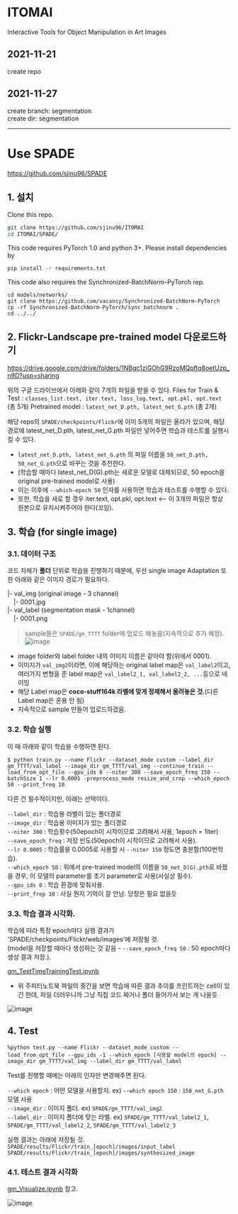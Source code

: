 # ITOMAI
Interactive Tools for Object Manipulation in Art Images

## 2021-11-21

create repo

## 2021-11-27
create branch: segmentation  
create dir: segmentation


---

# Use SPADE

https://github.com/sjinu96/SPADE
## 1. 설치


Clone this repo.
```bash
git clone https://github.com/sjinu96/ITOMAI
cd ITOMAI/SPADE/
```

This code requires PyTorch 1.0 and python 3+. Please install dependencies by
```bash
pip install -r requirements.txt
```

This code also requires the Synchronized-BatchNorm-PyTorch rep.
```
cd models/networks/
git clone https://github.com/vacancy/Synchronized-BatchNorm-PyTorch
cp -rf Synchronized-BatchNorm-PyTorch/sync_batchnorm .
cd ../../
```

## 2. Flickr-Landscape pre-trained model 다운로드하기


https://drive.google.com/drive/folders/1NBgc1ziGOhG9RzoMQpftq8oetUzp_n9D?usp=sharing

위의 구글 드라이브에서 아래와 같이 7개의 파일을 받을 수 있다. 
Files for Train & Test  : `classes_list.text, iter.text, loss_log.text, opt.pkl, opt.text`  (총 5개)
Pretrained model : `latest_net_D.pth, latest_net_G.pth` (총 2개)

해당 repo의 `SPADE/checkpoints/Flickr`에 이미 5개의 파일은 올라가 있으며, 해당 경로에 latest_net_D.pth, latest_net_G.pth 파일만 넣어주면 학습과 테스트를 실행시킬 수 있다. 

-  `latest_net_D.pth, latest_net_G.pth` 의 파일 이름을 `50_net_D.pth, 50_net_G.pth`으로 바꾸는 것을 추천한다.
  - (학습할 때마다 latest_net_D(G).pth는 새로운 모델로 대체되므로, 50 epoch을 original pre-trained model로 사용)
  - 이는 이후에 `--which-epoch 50` 인자를 사용하면 학습과 테스트를 수행할 수 있다.  
- 또한, 학습을 새로 할 경우 iter.text, opt.pkl, opt.text <-- 이 3개의 파일은 항상 원본으로 유지시켜주어야 한다(꼬임).


## 3. 학습 (for single image)

### 3.1. 데이터 구조
코드 자체가 **폴더** 단위로 학습을 진행하기 때문에, 우선 single image Adaptation 또한 아래와 같은 이미지 경로가 필요하다.

|- val_img (original image - 3 channel)  
　|- 0001.jpg  
|- val_label (segmentation mask - 1channel)  
　|- 0001.png   
 

> sample들은 `SPADE/gm_TTTT` folder에 업로드 해놓음(지속적으로 추가 예정). ![image](https://user-images.githubusercontent.com/71121461/145966272-94f10a6f-00e3-4417-88f8-ad34408531db.png)

- image folder와 label folder 내의 이미지 이름은 같아야 함(위에서 0001).
- 이미지가 `val_img2`이라면,  이에 해당하는 original label map은 `val_label2`이고, 여러가지 변형을 준 label map은 `val_label2_1, val_label2_2, ...`등으로 네이밍
- 해당 Label map은 **coco-stuff164k 라벨에 맞게 정제해서 올려놓은 것.**(다른 Label map은 혼용 안 됨)
- 지속적으로 sample 만들어 업로드하겠음.


### 3.2. 학습 실행

이 때 아래와 같이 학습을 수행하면 된다.
```
$ python train.py --name Flickr --dataset_mode custom --label_dir gm_TTTT/val_label --image_dir gm_TTTT/val_img --continue_train --load_from_opt_file --gpu_ids 0 --niter 300 --save_epoch_freq 150 --batchSize 1 --lr 0.0005 -preprocess_mode resize_and_crop --which_epoch 50 --print_freq 10
```

다른 건 필수적이지만, 아래는 선택이다.

`--label_dir` : 학습용 라벨이 있는 폴더경로  
`--image_dir` : 학습용 이미지가 있는 폴더경로  
`--niter 300` : 학습횟수(50epoch이 시작이므로 고려해서 사용,  1epoch = 1iter)  
`--save_epoch_freq` : 저장 빈도(50epoch이 시작이므로 고려해서 사용).   
`--lr 0.0005` : 학습률을 0.0005로 사용할 시 `--niter 150` 정도면 충분함(100번학습).  
`--which_epoch 50` : 위에서 pre-trained model의 이름을 `50_net_D(G).pth`로 바꿨을 경우, 이 모델의 parameter를 초기 parameter로 사용(사실상 필수).  
`--gpu_ids 0` : 학습 환경에 맞춰사용.  
`--print_frep 10` : 사실 뭔지 기억이 잘 안남. 당장은 필요 없을듯  



### 3.3. 학습 결과 시각화.


학습에 따라 특정 epoch마다 실행 결과가 'SPADE/checkpoints/Flickr/web/images'에 저장될 것.    
(model을 저장할 때마다 생성하는 것 같음 - `--save_epoch_freq 50` : 50 epoch마다 생성 결과 저장.).  

[gm_TestTimeTrainingTest.ipynb](https://github.com/sjinu96/ITOMAI/blob/main/SPADE/gm_TestTimeTrainingTest.ipynb)    
- 위 주피터노트북 파일의 중간을 보면 학습에 따른 결과 추이를 프린트하는 cell이 있긴 한데, 파일 더러우니까 그냥 직접 코드 짜거나 폴더 들어가서 보는 게 나을듯  

![image](https://user-images.githubusercontent.com/71121461/145965808-1e0a1fe1-19c2-4cc3-8b45-4b26ae03fc3a.png)




## 4. Test

```
%python test.py --name Flickr --dataset_mode custom --load_from_opt_file --gpu_ids -1 --which_epoch [사용할 model의 epoch] --image_dir gm_TTTT/val_img --label_dir gm_TTTT/val_label
```

Test를 진행할 때에는 아래의 인자만 변경해주면 된다.  

`--which epoch` : 어떤 모델을 사용할지. ex) `--which epoch 150` : `150_net_G.pth` 모델 사용  
`--image_dir` : 이미지 폴더. ex) `SPADE/gm_TTTT/val_img2`  
`--label_dir` : 이미지 폴더에 맞는 라벨. ex) `SPADE/gm_TTTT/val_label2_1`, `SPADE/gm_TTTT/val_label2_2`, `SPADE/gm_TTTT/val_label2_3`  

실행 결과는 아래에 저장될 것.  
`SPADE/results/Flickr/train_[epoch]/images/input_label`  
`SPADE/results/Flickr/train_[epoch]/images/synthesized_image`  

### 4.1. 테스트 결과 시각화

[gm_Visualize.ipynb](https://github.com/sjinu96/ITOMAI/blob/main/SPADE/gm_Visualize.ipynb) 참고.  


![image](https://user-images.githubusercontent.com/71121461/145965533-d7342f4c-a420-4fcc-9792-7c8be1f4f684.png)




